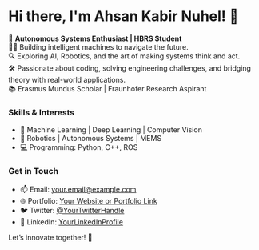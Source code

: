 # Hi there, I'm Ahsan Kabir Nuhel! 👋

🚀 **Autonomous Systems Enthusiast | HBRS Student**  
👨‍💻 Building intelligent machines to navigate the future.  
🔍 Exploring AI, Robotics, and the art of making systems think and act.  
🛠️ Passionate about coding, solving engineering challenges, and bridging theory with real-world applications.  
📚 Erasmus Mundus Scholar | Fraunhofer Research Aspirant  

### Skills & Interests
- 🌟 Machine Learning | Deep Learning | Computer Vision
- 🤖 Robotics | Autonomous Systems | MEMS
- 💻 Programming: Python, C++, ROS

### Get in Touch
- 📫 Email: your.email@example.com
- 🌐 Portfolio: [Your Website or Portfolio Link](https://yourportfolio.com)
- 🐦 Twitter: [@YourTwitterHandle](https://twitter.com/YourTwitterHandle)
- 💼 LinkedIn: [YourLinkedInProfile](https://linkedin.com/in/yourlinkedin)

Let’s innovate together! 🌟

